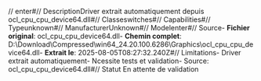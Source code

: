 // enter#// DescriptionDriver extrait automatiquement depuis ocl_cpu_cpu_device64.dll#// Classeswitches#// Capabilities#// Typeunknown#// ManufacturerUnknown#// Modelenter#// Source- **Fichier original**: ocl_cpu_cpu_device64.dll- **Chemin complet**: D:\Download\Compressed\win64_24.20.100.6286\Graphics\ocl_cpu_cpu_device64.dll- **Extrait le**: 2025-08-05T08:27:32.240Z#// Limitations- Driver extrait automatiquement- Ncessite tests et validation- Source: ocl_cpu_cpu_device64.dll#// Statut En attente de validation